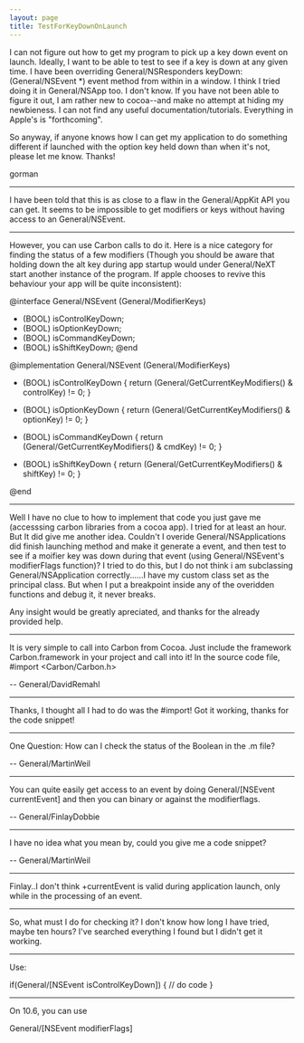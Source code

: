 ```yaml
---
layout: page
title: TestForKeyDownOnLaunch
---
```




I can not figure out how to get my program to pick up a key down event on launch. Ideally, I want to be able to test to see if a key is down at any given time.  I have been overriding General/NSResponders keyDown: (General/NSEvent *) event method from within in a window. I think I tried doing it in General/NSApp too. I don't know. If you have not been able to figure it out, I am rather new to cocoa--and make no attempt at hiding my newbieness. I can not find any useful documentation/tutorials. Everything in Apple's is "forthcoming".

So anyway, if anyone knows how I can get my application to do something different if launched with the option key held down than when it's not, please let me know. Thanks!

gorman

----

I have been told that this is as close to a flaw in the General/AppKit API you can get. It seems to be impossible to get modifiers or keys without having access to an General/NSEvent.

----

However, you can use Carbon calls to do it. Here is a nice category for finding the status of a few modifiers (Though you should be aware that holding down the alt key during app startup would under General/NeXT start another instance of the program. If apple chooses to revive this behaviour your app will be quite inconsistent):
    
@interface General/NSEvent (General/ModifierKeys)
+ (BOOL) isControlKeyDown;
+ (BOOL) isOptionKeyDown;
+ (BOOL) isCommandKeyDown;
+ (BOOL) isShiftKeyDown;
@end

@implementation General/NSEvent (General/ModifierKeys)

+ (BOOL) isControlKeyDown
{
    return (General/GetCurrentKeyModifiers() & controlKey) != 0;
}

+ (BOOL) isOptionKeyDown
{
    return (General/GetCurrentKeyModifiers() & optionKey) != 0;
}

+ (BOOL) isCommandKeyDown
{
    return (General/GetCurrentKeyModifiers() & cmdKey) != 0;
}

+ (BOOL) isShiftKeyDown
{
    return (General/GetCurrentKeyModifiers() & shiftKey) != 0;
}

@end


----


Well I have no clue to how to implement that code you just gave me (accesssing carbon libraries from a cocoa app).
 I tried for at least an hour. But It did give me another idea. Couldn't I overide General/NSApplications did finish launching method and make it generate a event,
 and then test to see if a moifier key was down during that event (using General/NSEvent's modifierFlags function)? I tried to do this, 
but I do not think i am subclassing General/NSApplication correctly......I have my custom class set  as the principal class.
 But when I put a breakpoint inside any of the overidden functions and debug it, it never breaks.

Any insight would be greatly apreciated, and thanks for the already provided help.

----

It is very simple to call into Carbon from Cocoa. Just include the framework Carbon.framework in your project and call into it! In the source code file, #import <Carbon/Carbon.h>

-- General/DavidRemahl

----

Thanks, I thought all I had to do was the #import! Got it working, thanks for the code snippet!

----

One Question:
How can I check the status of the Boolean in the .m file?

-- General/MartinWeil

----

You can quite easily get access to an event by doing General/[NSEvent currentEvent] and then you can binary or against the modifierflags.

-- General/FinlayDobbie

----

I have no idea what you mean by, could you give me a code snippet?

-- General/MartinWeil

----

Finlay..I don't think +currentEvent is valid during application launch, only while in the processing of an event.

----

So, what must I do for checking it? I don't know how long I have tried, maybe ten hours? I've searched everything I found but I didn't get it working.

----

Use:
    
if(General/[NSEvent isControlKeyDown])
{
   // do code
}


----
On 10.6, you can use 
    
General/[NSEvent modifierFlags]

